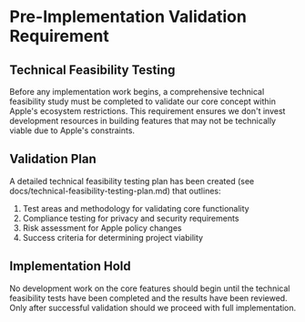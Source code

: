 # Pre-Implementation Validation Requirement

## Technical Feasibility Testing
Before any implementation work begins, a comprehensive technical feasibility study must be completed to validate our core concept within Apple's ecosystem restrictions. This requirement ensures we don't invest development resources in building features that may not be technically viable due to Apple's constraints.

## Validation Plan
A detailed technical feasibility testing plan has been created (see docs/technical-feasibility-testing-plan.md) that outlines:
1. Test areas and methodology for validating core functionality
2. Compliance testing for privacy and security requirements
3. Risk assessment for Apple policy changes
4. Success criteria for determining project viability

## Implementation Hold
No development work on the core features should begin until the technical feasibility tests have been completed and the results have been reviewed. Only after successful validation should we proceed with full implementation.
